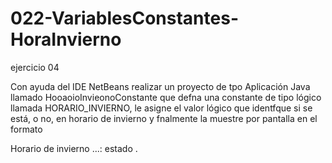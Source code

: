# 022-VariablesConstantes-HoraInvierno
ejercicio 04

 Con ayuda del IDE NetBeans realizar un proyecto de tpo Aplicación Java llamado
HooaoioInvieonoConstante que defna una constante de tipo lógico llamada
HORARIO_INVIERNO, le asigne el valor lógico que identfque si se está, o no, en horario de
invierno y fnalmente la muestre por pantalla en el formato

Horario de invierno ...: estado .
